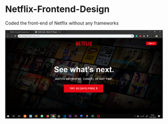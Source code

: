 # Netflix-Frontend-Design
Coded the front-end of Netflix without any frameworks

<img src = img/preview.png width = "650"></img>
